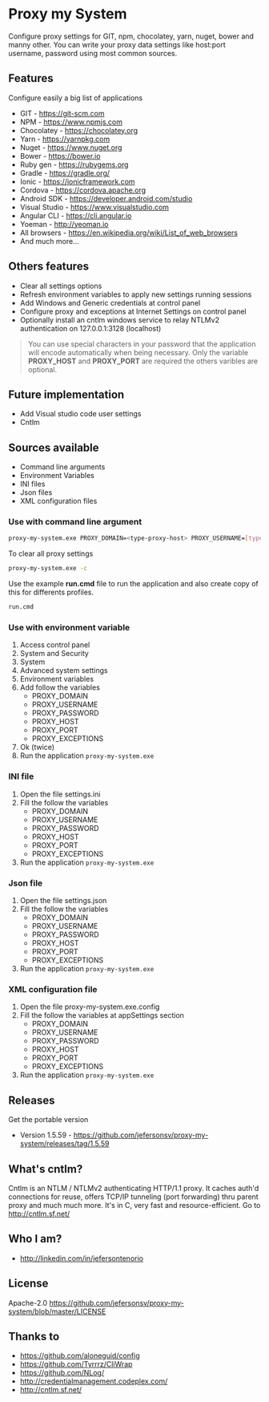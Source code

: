 # Proxy my System

Configure proxy settings for GIT, npm, chocolatey, yarn, nuget, bower and manny other.
You can write your proxy data settings like host:port username, password using most common sources.

## Features
Configure easily a big list of applications
* GIT - https://git-scm.com
* NPM - https://www.npmjs.com
* Chocolatey - https://chocolatey.org
* Yarn - https://yarnpkg.com
* Nuget - https://www.nuget.org
* Bower - https://bower.io
* Ruby gen - https://rubygems.org
* Gradle - https://gradle.org/
* Ionic - https://ionicframework.com
* Cordova - https://cordova.apache.org
* Android SDK - https://developer.android.com/studio
* Visual Studio - https://www.visualstudio.com
* Angular CLI - https://cli.angular.io
* Yoeman - http://yeoman.io
* All browsers - https://en.wikipedia.org/wiki/List_of_web_browsers
* And much more...

## Others features

* Clear all settings options
* Refresh environment variables to apply new settings running sessions
* Add Windows and Generic credentials at control panel
* Configure proxy and exceptions at Internet Settings on control panel
* Optionally install an cntlm windows service to relay NTLMv2 authentication on 127.0.0.1:3128 (localhost)

> You can use special characters in your password that the application will encode automatically when being necessary.
> Only the variable **PROXY_HOST** and **PROXY_PORT** are required the others varibles are optional.

## Future implementation
* Add Visual studio code user settings
* Cntlm

## Sources available

* Command line arguments
* Environment Variables
* INI files
* Json files
* XML configuration files

### Use with command line argument
```bash
proxy-my-system.exe PROXY_DOMAIN=<type-proxy-host> PROXY_USERNAME=[type-proxy-username] PROXY_PASSWORD=[type-proxy-password] PROXY_HOST=<type-proxy-port> PROXY_EXCEPTIONS=[type-proxy-url-exceptions]
```

To clear all proxy settings
```bash
proxy-my-system.exe -c
```

Use the example **run.cmd** file to run the application and also create copy of this for differents profiles.
```bash
run.cmd
```

### Use with environment variable
1. Access control panel
2. System and Security
3. System
4. Advanced system settings
5. Environment variables
6. Add follow the variables
    * PROXY_DOMAIN
    * PROXY_USERNAME
    * PROXY_PASSWORD
    * PROXY_HOST
    * PROXY_PORT
    * PROXY_EXCEPTIONS
7. Ok (twice)
8. Run the application `proxy-my-system.exe`


### INI file
1. Open the file settings.ini
2. Fill the follow the variables
    * PROXY_DOMAIN
    * PROXY_USERNAME
    * PROXY_PASSWORD
    * PROXY_HOST
    * PROXY_PORT
    * PROXY_EXCEPTIONS
3. Run the application `proxy-my-system.exe`

### Json file
1. Open the file settings.json
2. Fill the follow the variables
    * PROXY_DOMAIN
    * PROXY_USERNAME
    * PROXY_PASSWORD
    * PROXY_HOST
    * PROXY_PORT
    * PROXY_EXCEPTIONS
3. Run the application `proxy-my-system.exe`

### XML configuration file
1. Open the file proxy-my-system.exe.config
2. Fill the follow the variables at appSettings section
    * PROXY_DOMAIN
    * PROXY_USERNAME
    * PROXY_PASSWORD
    * PROXY_HOST
    * PROXY_PORT
    * PROXY_EXCEPTIONS
3. Run the application `proxy-my-system.exe`

## Releases

Get the portable version
* Version 1.5.59 - https://github.com/jefersonsv/proxy-my-system/releases/tag/1.5.59

## What's cntlm?
Cntlm is an NTLM / NTLMv2 authenticating HTTP/1.1 proxy. It caches auth'd connections for reuse, offers TCP/IP tunneling (port forwarding) thru parent proxy and much much more. It's in C, very fast and resource-efficient. Go to http://cntlm.sf.net/

## Who I am?
* http://linkedin.com/in/jefersontenorio

## License

Apache-2.0 https://github.com/jefersonsv/proxy-my-system/blob/master/LICENSE

## Thanks to
* https://github.com/aloneguid/config
* https://github.com/Tyrrrz/CliWrap
* https://github.com/NLog/
* http://credentialmanagement.codeplex.com/
* http://cntlm.sf.net/
